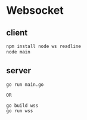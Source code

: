 # Websocket


## client
```sh
npm install node ws readline
node main
```

## server
```
go run main.go

OR

go build wss
go run wss
```